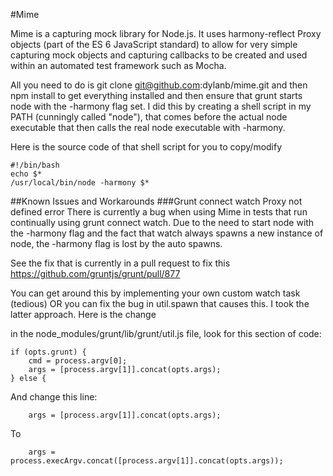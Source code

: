 #Mime

Mime is a capturing mock library for Node.js. It uses harmony-reflect Proxy objects (part of the ES 6 JavaScript standard) to allow for very simple capturing mock objects and capturing callbacks to be created and used within an automated test framework such as Mocha.

All you need to do is git clone git@github.com:dylanb/mime.git and then npm install to get everything installed and then ensure that grunt starts node with the -harmony flag set. I did this by creating a shell script in my PATH (cunningly called "node"), that comes before the actual node executable that then calls the real node executable with -harmony.

Here is the source code of that shell script for you to copy/modify


    #!/bin/bash
    echo $*
    /usr/local/bin/node -harmony $*

##Known Issues and Workarounds
###Grunt connect watch Proxy not defined error
There is currently a bug when using Mime in tests that run continually using grunt connect watch. Due to the need to start node with the -harmony flag and the fact that watch always spawns a new instance of node, the -harmony flag is lost by the auto spawns.

See the fix that is currently in a pull request to fix this https://github.com/gruntjs/grunt/pull/877

You can get around this by implementing your own custom watch task (tedious) OR you can fix the bug in util.spawn that causes this. I took the latter approach. Here is the change

in the node_modules/grunt/lib/grunt/util.js file, look for this section of code:

    if (opts.grunt) {
        cmd = process.argv[0];
        args = [process.argv[1]].concat(opts.args);
    } else {

And change this line:

        args = [process.argv[1]].concat(opts.args);

To

        args = process.execArgv.concat([process.argv[1]].concat(opts.args));

